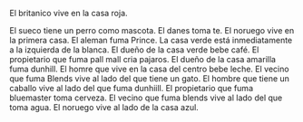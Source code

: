 El britanico vive en la casa roja.



El sueco tiene un perro como mascota.
El danes toma te.
El noruego vive en la primera casa.
El aleman fuma Prince.
La casa verde está inmediatamente a la izquierda de la blanca.
El dueño de la casa verde bebe café.
El propietario que fuma pall mall cria pajaros.
El dueño de la casa amarilla fuma dunhill.
El homre que vive en la casa del centro bebe leche.
El vecino que fuma Blends vive al lado del que tiene un gato.
El hombre que tiene un caballo vive al lado del que fuma dunhiill.
El propietario que fuma bluemaster toma cerveza.
El vecino que fuma blends vive al lado del que toma agua.
El noruego vive al lado de la casa azul.